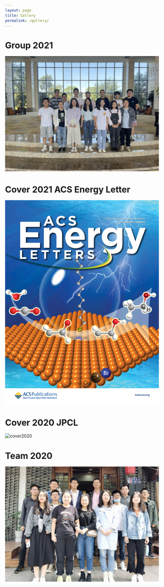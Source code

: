 ```yaml
---
layout: page
title: Gallery
permalink: /gallery/
---
```

# **Group 2021**
![group 2021](/images/group2021.jpeg)

# **Cover 2021 ACS Energy Letter**
![aelccp-2020](/images/aelccp-2020.jpg)

# **Cover 2020 JPCL**
![cover2020](/images/jpclcd_v011i017-3.jpg)

# **Team 2020**
![group 2020](/images/group-01-cut.jpg)
